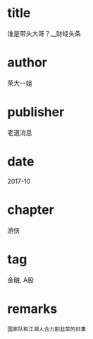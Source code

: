 # title
谁是带头大哥？__财经头条

# author
荣大一姐

# publisher
老道消息

# date
2017-10

# chapter
游侠

# tag
金融, A股

# remarks
`国家队和江湖人合力割韭菜的旧事`
